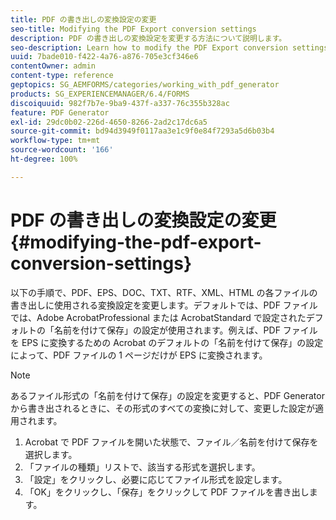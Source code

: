 ```yaml
---
title: PDF の書き出しの変換設定の変更
seo-title: Modifying the PDF Export conversion settings
description: PDF の書き出しの変換設定を変更する方法について説明します。
seo-description: Learn how to modify the PDF Export conversion settings.
uuid: 7bade010-f422-4a76-a876-705e3cf346e6
contentOwner: admin
content-type: reference
geptopics: SG_AEMFORMS/categories/working_with_pdf_generator
products: SG_EXPERIENCEMANAGER/6.4/FORMS
discoiquuid: 982f7b7e-9ba9-437f-a337-76c355b328ac
feature: PDF Generator
exl-id: 29dc0b02-226d-4650-8266-2ad2c17dc6a5
source-git-commit: bd94d3949f0117aa3e1c9f0e84f7293a5d6b03b4
workflow-type: tm+mt
source-wordcount: '166'
ht-degree: 100%

---
```


# PDF の書き出しの変換設定の変更 {#modifying-the-pdf-export-conversion-settings}

以下の手順で、PDF、EPS、DOC、TXT、RTF、XML、HTML の各ファイルの書き出しに使用される変換設定を変更します。デフォルトでは、PDF ファイルでは、Adobe AcrobatProfessional または AcrobatStandard で設定されたデフォルトの「名前を付けて保存」の設定が使用されます。例えば、PDF ファイルを EPS に変換するための Acrobat のデフォルトの「名前を付けて保存」の設定によって、PDF ファイルの 1 ページだけが EPS に変換されます。

>[!NOTE]
>
>あるファイル形式の「名前を付けて保存」の設定を変更すると、PDF Generator から書き出されるときに、その形式のすべての変換に対して、変更した設定が適用されます。

1. Acrobat で PDF ファイルを開いた状態で、ファイル／名前を付けて保存を選択します。
1. 「ファイルの種類」リストで、該当する形式を選択します。
1. 「設定」をクリックし、必要に応じてファイル形式を設定します。
1. 「OK」をクリックし、「保存」をクリックして PDF ファイルを書き出します。
